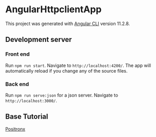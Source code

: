 # AngularHttpclientApp

This project was generated with [Angular CLI](https://github.com/angular/angular-cli) version 11.2.8.

## Development server

### Front end

Run `npm run start`. Navigate to `http://localhost:4200/`. The app will automatically reload if you change any of the source files.

### Back end

Run `npm run serve:json` for a json server. Navigate to `http://localhost:3000/`.

## Base Tutorial

[Positronx](https://www.positronx.io/angular-7-httpclient-http-service/)
